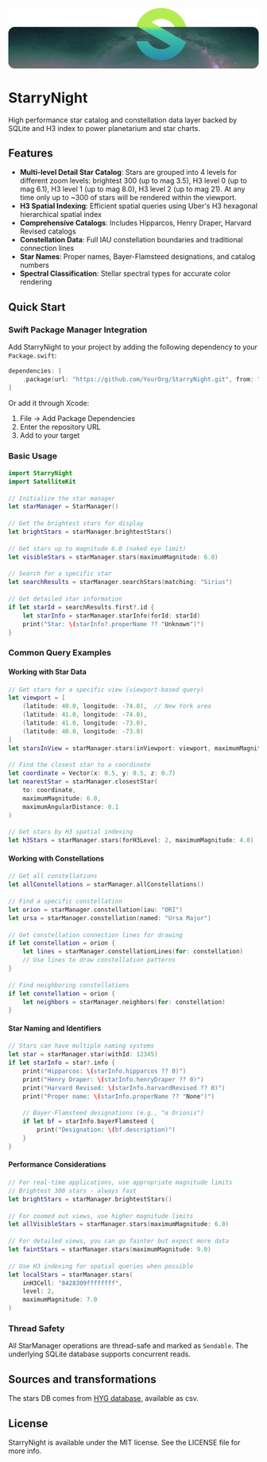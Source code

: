 ![Title image](S-Green.png)

# StarryNight
High performance star catalog and constellation data layer backed by SQLite and H3 index to power planetarium and star charts.

## Features

- **Multi-level Detail Star Catalog**: Stars are grouped into 4 levels for different zoom levels: brightest 300 (up to mag 3.5), H3 level 0 (up to mag 6.1), H3 level 1 (up to mag 8.0), H3 level 2 (up to mag 21). At any time only up to ~300 of stars will be rendered within the viewport.
- **H3 Spatial Indexing**: Efficient spatial queries using Uber's H3 hexagonal hierarchical spatial index
- **Comprehensive Catalogs**: Includes Hipparcos, Henry Draper, Harvard Revised catalogs
- **Constellation Data**: Full IAU constellation boundaries and traditional connection lines
- **Star Names**: Proper names, Bayer-Flamsteed designations, and catalog numbers
- **Spectral Classification**: Stellar spectral types for accurate color rendering

## Quick Start

### Swift Package Manager Integration

Add StarryNight to your project by adding the following dependency to your `Package.swift`:

```swift
dependencies: [
    .package(url: "https://github.com/YourOrg/StarryNight.git", from: "1.0.0")
]
```

Or add it through Xcode:
1. File → Add Package Dependencies
2. Enter the repository URL
3. Add to your target

### Basic Usage

```swift
import StarryNight
import SatelliteKit

// Initialize the star manager
let starManager = StarManager()

// Get the brightest stars for display
let brightStars = starManager.brightestStars()

// Get stars up to magnitude 6.0 (naked eye limit)
let visibleStars = starManager.stars(maximumMagnitude: 6.0)

// Search for a specific star
let searchResults = starManager.searchStars(matching: "Sirius")

// Get detailed star information
if let starId = searchResults.first?.id {
    let starInfo = starManager.starInfo(forId: starId)
    print("Star: \(starInfo?.properName ?? "Unknown")")
}
```

### Common Query Examples

#### Working with Star Data

```swift
// Get stars for a specific view (viewport-based query)
let viewport = [
    (latitude: 40.0, longitude: -74.0),  // New York area
    (latitude: 41.0, longitude: -74.0),
    (latitude: 41.0, longitude: -73.0),
    (latitude: 40.0, longitude: -73.0)
]
let starsInView = starManager.stars(inViewport: viewport, maximumMagnitude: 5.0)

// Find the closest star to a coordinate
let coordinate = Vector(x: 0.5, y: 0.5, z: 0.7)
let nearestStar = starManager.closestStar(
    to: coordinate, 
    maximumMagnitude: 6.0, 
    maximumAngularDistance: 0.1
)

// Get stars by H3 spatial indexing
let h3Stars = starManager.stars(forH3Level: 2, maximumMagnitude: 4.0)
```

#### Working with Constellations

```swift
// Get all constellations
let allConstellations = starManager.allConstellations()

// Find a specific constellation
let orion = starManager.constellation(iau: "ORI")
let ursa = starManager.constellation(named: "Ursa Major")

// Get constellation connection lines for drawing
if let constellation = orion {
    let lines = starManager.constellationLines(for: constellation)
    // Use lines to draw constellation patterns
}

// Find neighboring constellations
if let constellation = orion {
    let neighbors = starManager.neighbors(for: constellation)
}
```

#### Star Naming and Identifiers

```swift
// Stars can have multiple naming systems
let star = starManager.star(withId: 12345)
if let starInfo = star?.info {
    print("Hipparcos: \(starInfo.hipparcos ?? 0)")
    print("Henry Draper: \(starInfo.henryDraper ?? 0)")
    print("Harvard Revised: \(starInfo.harvardRevised ?? 0)")
    print("Proper name: \(starInfo.properName ?? "None")")
    
    // Bayer-Flamsteed designations (e.g., "α Orionis")
    if let bf = starInfo.bayerFlamsteed {
        print("Designation: \(bf.description)")
    }
}
```

#### Performance Considerations

```swift
// For real-time applications, use appropriate magnitude limits
// Brightest 300 stars - always fast
let brightStars = starManager.brightestStars()

// For zoomed out views, use higher magnitude limits
let allVisibleStars = starManager.stars(maximumMagnitude: 6.0)

// For detailed views, you can go fainter but expect more data
let faintStars = starManager.stars(maximumMagnitude: 9.0)

// Use H3 indexing for spatial queries when possible
let localStars = starManager.stars(
    inH3Cell: "8428309ffffffff", 
    level: 2, 
    maximumMagnitude: 7.0
)
```

### Thread Safety

All StarManager operations are thread-safe and marked as `Sendable`. The underlying SQLite database supports concurrent reads.

## Sources and transformations
The stars DB comes from [HYG database](https://www.astronexus.com/projects/hyg), available as csv.

## License

StarryNight is available under the MIT license. See the LICENSE file for more info.
